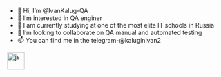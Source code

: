 - 👋 Hi, I’m @IvanKalug-QA
- 👀 I’m interested in QA enginer
- 🌱 I am currently studying at one of the most elite IT schools in Russia
- 💞️ I’m looking to collaborate on  QA manual and automated testing 
- 📫 You can find me in the telegram-@kaluginivan2

<img src="https://cdn.jsdelivr.net/gh/devicons/devicon/icons/javascript/javascript-original.svg" title="js" width="40" height="40"/>&nbsp;
